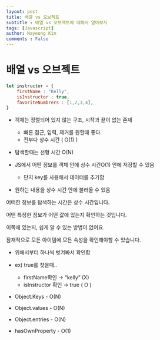 ```yaml
---
layout: post
title: 배열 vs 오브젝트
subtitle : 배열 vs 오브젝트에 대해서 알아보자
tags: [Javascript]
author: Nayeong Kim
comments : False
---
```


# 배열 vs 오브젝트

```jsx
let instructor = {
	firstName : "Kelly",
	isInstructor : true,
	favoriteNumbrers : [1,2,3,4],
}

```

- 객체는 정렬되어 있지 않는 구조, 시작과 끝이 없는 존재
    - 빠른 접근, 입력, 제거를 원할때 좋다.
    - 전부다 상수 시간 ( O(1) )
- 탐색할때는 선형 시간 O(N)

- JS에서 어떤 정보를 객체 안에 상수 시간O(1) 안에 저장할 수 있음
    - 단지 key를 사용해서 데이터를 추가함
- 원하는 내용을 상수 시간 안에 불러올 수 있음

어떠한 정보를 탐색하는 시간은 상수 시간입니다.

어떤 특정한 정보가 어떤 값에 있는지 확인하는 것입니다.

이쪽에 있는지, 쉽게 알 수 있는 방법이 없어요.

잠재적으로 모든 아이템에 모든 속성을 확인해야할 수 있습니다.

- 위에서부터 하나씩 벗겨봐서 확인함
- ex) true를 찾을때..
    - firstName확인 → “kelly” (X)
    - isInstructor 확인 → true ( O )
    
- Object.Keys - O(N)
- Object.values - O(N)
- Object.entries - O(N)
- hasOwnProperty - O(1)